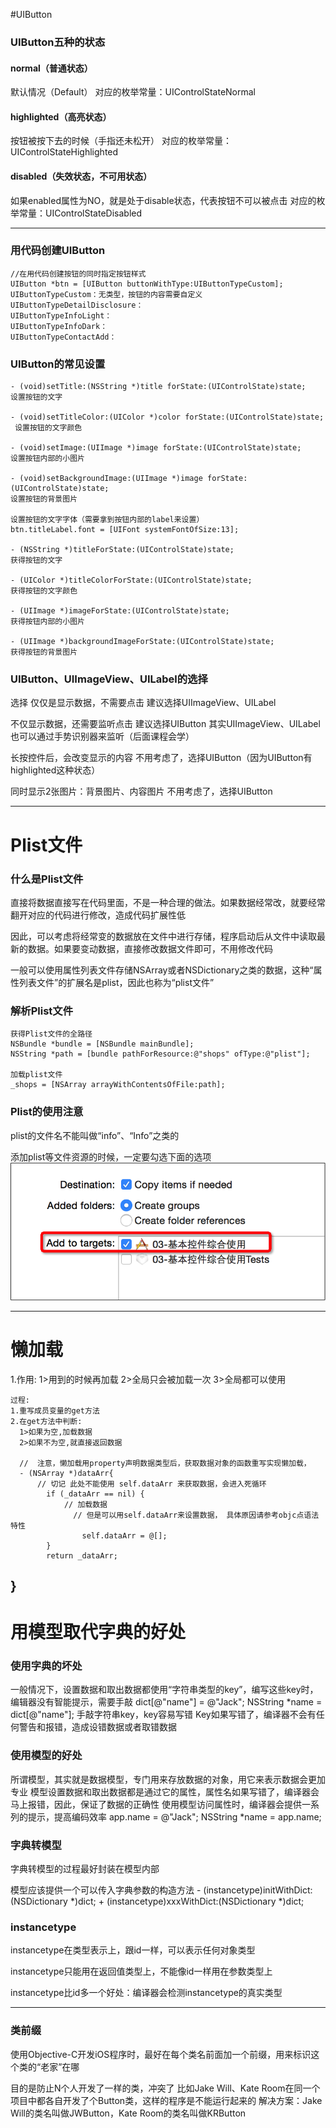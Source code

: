 #UIButton
### UIButton五种的状态
#### normal（普通状态）
默认情况（Default）
对应的枚举常量：UIControlStateNormal

#### highlighted（高亮状态）
按钮被按下去的时候（手指还未松开）
对应的枚举常量：UIControlStateHighlighted

#### disabled（失效状态，不可用状态）

如果enabled属性为NO，就是处于disable状态，代表按钮不可以被点击
对应的枚举常量：UIControlStateDisabled

---

### 用代码创建UIButton
    //在用代码创建按钮的同时指定按钮样式
    UIButton *btn = [UIButton buttonWithType:UIButtonTypeCustom]; 
    UIButtonTypeCustom：无类型，按钮的内容需要自定义
    UIButtonTypeDetailDisclosure： 
    UIButtonTypeInfoLight： 
    UIButtonTypeInfoDark： 
    UIButtonTypeContactAdd： 

### UIButton的常见设置
    - (void)setTitle:(NSString *)title forState:(UIControlState)state;
    设置按钮的文字
    
    - (void)setTitleColor:(UIColor *)color forState:(UIControlState)state;
     设置按钮的文字颜色
    
    - (void)setImage:(UIImage *)image forState:(UIControlState)state; 
    设置按钮内部的小图片
    
    - (void)setBackgroundImage:(UIImage *)image forState:(UIControlState)state;
    设置按钮的背景图片
    
    设置按钮的文字字体（需要拿到按钮内部的label来设置）
    btn.titleLabel.font = [UIFont systemFontOfSize:13];
    
    - (NSString *)titleForState:(UIControlState)state; 
    获得按钮的文字
    
    - (UIColor *)titleColorForState:(UIControlState)state;
    获得按钮的文字颜色
    
    - (UIImage *)imageForState:(UIControlState)state;
    获得按钮内部的小图片
    
    - (UIImage *)backgroundImageForState:(UIControlState)state;
    获得按钮的背景图片

    
### UIButton、UIImageView、UILabel的选择

选择
仅仅是显示数据，不需要点击
建议选择UIImageView、UILabel

不仅显示数据，还需要监听点击
建议选择UIButton
其实UIImageView、UILabel也可以通过手势识别器来监听（后面课程会学）

长按控件后，会改变显示的内容
不用考虑了，选择UIButton（因为UIButton有highlighted这种状态）

同时显示2张图片：背景图片、内容图片
不用考虑了，选择UIButton

---

# Plist文件

### 什么是Plist文件
直接将数据直接写在代码里面，不是一种合理的做法。如果数据经常改，就要经常翻开对应的代码进行修改，造成代码扩展性低

因此，可以考虑将经常变的数据放在文件中进行存储，程序启动后从文件中读取最新的数据。如果要变动数据，直接修改数据文件即可，不用修改代码

一般可以使用属性列表文件存储NSArray或者NSDictionary之类的数据，这种“属性列表文件”的扩展名是plist，因此也称为“plist文件”

### 解析Plist文件
    
    获得Plist文件的全路径
    NSBundle *bundle = [NSBundle mainBundle];
    NSString *path = [bundle pathForResource:@"shops" ofType:@"plist"];
    
    加载plist文件
    _shops = [NSArray arrayWithContentsOfFile:path];

### Plist的使用注意
plist的文件名不能叫做“info”、“Info”之类的

添加plist等文件资源的时候，一定要勾选下面的选项
![1.png](images/1.png)

---

# 懒加载
 1.作用:
    1>用到的时候再加载
    2>全局只会被加载一次
    3>全局都可以使用
 
    过程:
    1.重写成员变量的get方法
    2.在get方法中判断:
      1>如果为空,加载数据
      2>如果不为空,就直接返回数据
      
      //  注意，懒加载用property声明数据类型后，获取数据对象的函数重写实现懒加载，
      - (NSArray *)dataArr{
          // 切记 此处不能使用 self.dataArr 来获取数据，会进入死循环
            if (_dataArr == nil) {
                // 加载数据
                  // 但是可以用self.dataArr来设置数据， 具体原因请参考objc点语法特性
                    self.dataArr = @[];
            }
            return _dataArr;
}
---

# 用模型取代字典的好处
### 使用字典的坏处
一般情况下，设置数据和取出数据都使用“字符串类型的key”，编写这些key时，编辑器没有智能提示，需要手敲
dict[@"name"] = @"Jack";
NSString *name = dict[@"name"];
手敲字符串key，key容易写错
Key如果写错了，编译器不会有任何警告和报错，造成设错数据或者取错数据
### 使用模型的好处
所谓模型，其实就是数据模型，专门用来存放数据的对象，用它来表示数据会更加专业
模型设置数据和取出数据都是通过它的属性，属性名如果写错了，编译器会马上报错，因此，保证了数据的正确性
使用模型访问属性时，编译器会提供一系列的提示，提高编码效率
app.name = @"Jack";
NSString *name = app.name;
### 字典转模型
字典转模型的过程最好封装在模型内部

模型应该提供一个可以传入字典参数的构造方法
    - (instancetype)initWithDict:(NSDictionary *)dict;
    + (instancetype)xxxWithDict:(NSDictionary *)dict;

### instancetype
instancetype在类型表示上，跟id一样，可以表示任何对象类型

instancetype只能用在返回值类型上，不能像id一样用在参数类型上

instancetype比id多一个好处：编译器会检测instancetype的真实类型

---

### 类前缀
使用Objective-C开发iOS程序时，最好在每个类名前面加一个前缀，用来标识这个类的“老家”在哪

目的是防止N个人开发了一样的类，冲突了
比如Jake Will、Kate Room在同一个项目中都各自开发了个Button类，这样的程序是不能运行起来的
解决方案：Jake Will的类名叫做JWButton，Kate Room的类名叫做KRButton

